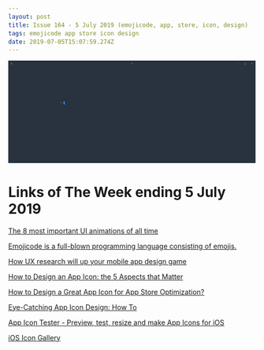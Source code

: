 ```yaml
---
layout: post
title: Issue 164 - 5 July 2019 (emojicode, app, store, icon, design)
tags: emojicode app store icon design
date: 2019-07-05T15:07:59.274Z
---
```

![The 8 most important UI animations of all time](/assets/uploads/issue-164.png "The 8 most important UI animations of all time")

# Links of The Week ending 5 July 2019

<a href="https://www.invisionapp.com/inside-design/the-8-most-important-ui-animations-of-all-time/" target="_blank">The 8 most important UI animations of all time</a>

<a href="https://www.emojicode.org" title="Emojicode is a full-blown programming language consisting of emojis." alt="Emojicode is a full-blown programming language consisting of emojis." target="_blank">Emojicode is a full-blown programming language consisting of emojis.</a>

<a href="https://www.invisionapp.com/inside-design/ux-research-mobile-app/" title="How UX research will up your mobile app design game" alt="How UX research will up your mobile app design game" target="_blank">How UX research will up your mobile app design game</a>

<a href="https://tapptitude.com/blog/how-to-design-app-icon-5-aspects-matter/" title="How to Design an App Icon: the 5 Aspects that Matter" alt="How to Design an App Icon: the 5 Aspects that Matter" target="_blank">How to Design an App Icon: the 5 Aspects that Matter</a>

<a href="https://www.apptamin.com/blog/aso-app-icon-design/" title="How to Design a Great App Icon for App Store Optimization?" alt="How to Design a Great App Icon for App Store Optimization?" target="_blank">How to Design a Great App Icon for App Store Optimization?</a>

<a href="https://www.smashingmagazine.com/2017/01/designing-better-app-icons/" title="Eye-Catching App Icon Design: How To" alt="Eye-Catching App Icon Design: How To" target="_blank">Eye-Catching App Icon Design: How To</a>

<a href="http://www.appsparky.com/" title="App Icon Tester - Preview, test, resize and make App Icons for iOS" alt="App Icon Tester - Preview, test, resize and make App Icons for iOS" target="_blank">App Icon Tester - Preview, test, resize and make App Icons for iOS</a>

<a href="https://www.iosicongallery.com/" title="iOS Icon Gallery" alt="iOS Icon Gallery" target="_blank">iOS Icon Gallery</a>
